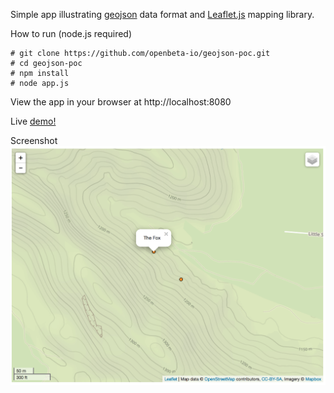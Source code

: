 Simple app illustrating [geojson](https://en.wikipedia.org/wiki/GeoJSON) data format and [Leaflet.js](http://leafletjs.com) mapping library.

How to run (node.js required)
```
# git clone https://github.com/openbeta-io/geojson-poc.git
# cd geojson-poc
# npm install
# node app.js
```
View the app in your browser at http://localhost:8080 

Live [demo!](http://discover-openbeta.44fs.preview.openshiftapps.com)

Screenshot
![screen shot](geojson.png)
